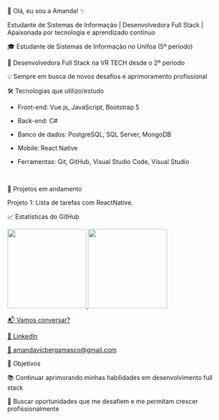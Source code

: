 🌸 Olá, eu sou a Amanda! ✨

Estudante de Sistemas de Informação | Desenvolvedora Full Stack | Apaixonada por tecnologia e aprendizado contínuo


🎓 Estudante de Sistemas de Informação no Unifoa (5º período)

💼 Desenvolvedora Full Stack na VR TECH desde o 2º período

💡 Sempre em busca de novos desafios e aprimoramento profissional
<br />

🛠️ Tecnologias que utilizo/estudo

- Front-end: Vue.js, JavaScript, Bootstrap 5
  
- Back-end: C#
  
- Banco de dados: PostgreSQL, SQL Server, MongoDB
  
- Mobile: React Native
  
- Ferramentas: Git, GitHub, Visual Studio Code, Visual Studio
<br />

🚀 Projetos em andamento

Projeto 1: Lista de tarefas com ReactNative.
<br />

📈 Estatísticas do GitHub

<div>
<a href="https://github.com/amandavicberg">
<img loading="lazy" height="180em" src="https://github-readme-stats.vercel.app/api/top-langs/?username=amandavicberg&layout=compact&langs_count=7&theme=dracula"/>
<img loading="lazy" height="180em" src="https://github-readme-stats.vercel.app/api?username=amandavicberg&show_icons=true&theme=dracula&include_all_commits=true&count_private=true"/>
</div>


📬 Vamos conversar?

💼 LinkedIn

📧 amandavicbergamasco@gmail.com
<br />

🎯 Objetivos

📚 Continuar aprimorando minhas habilidades em desenvolvimento full stack

🚀 Buscar oportunidades que me desafiem e me permitam crescer profissionalmente

<!--
**amandavicberg/amandavicberg** is a ✨ _special_ ✨ repository because its `README.md` (this file) appears on your GitHub profile.

Here are some ideas to get you started:

- 🔭 I’m currently working on ...
- 🌱 I’m currently learning ...
- 👯 I’m looking to collaborate on ...
- 🤔 I’m looking for help with ...
- 💬 Ask me about ...
- 📫 How to reach me: ...
- 😄 Pronouns: ...
- ⚡ Fun fact: ...
-->
